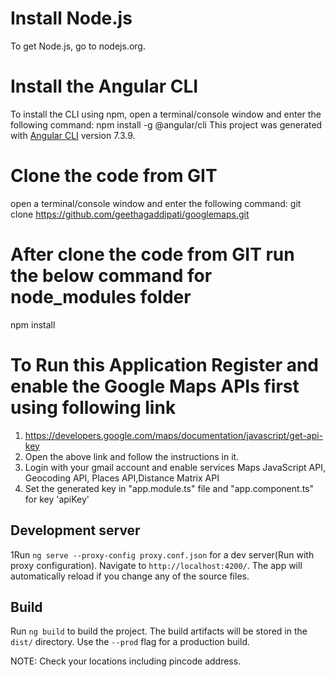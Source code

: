 # Install Node.js
To get Node.js, go to nodejs.org.

# Install the Angular CLI
To install the CLI using npm, open a terminal/console window and enter the following command:
npm install -g @angular/cli
This project was generated with [Angular CLI](https://github.com/angular/angular-cli) version 7.3.9.

# Clone the code from GIT
open a terminal/console window and enter the following command:
git clone https://github.com/geethagaddipati/googlemaps.git

# After clone the code from GIT run the below command for node_modules folder
npm install 

# To Run this Application Register and enable the Google Maps APIs first using following link
1. https://developers.google.com/maps/documentation/javascript/get-api-key
2. Open the above link and follow the instructions in it.
3. Login with your gmail account and enable services Maps JavaScript API, Geocoding API, Places API,Distance Matrix API
4. Set the generated key in "app.module.ts" file and "app.component.ts" for key 'apiKey'

## Development server
1Run `ng serve --proxy-config proxy.conf.json` for a dev server(Run with proxy configuration). Navigate to `http://localhost:4200/`. The app will automatically reload if you change any of the source files.


## Build
Run `ng build` to build the project. The build artifacts will be stored in the `dist/` directory. Use the `--prod` flag for a production build.


NOTE: Check your locations including pincode address.

